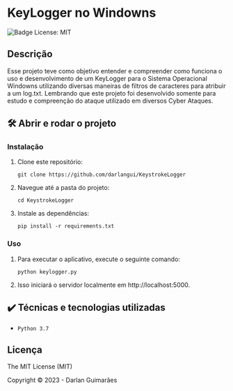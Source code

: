 # KeyLogger no Windowns

![Badge License: MIT](https://img.shields.io/github/license/darlangui/e-commerce?style=for-the-badge)

## Descrição 

Esse projeto teve como objetivo entender e compreender como funciona o uso e desenvolvimento de um KeyLogger para o Sistema Operacional Windowns utilizando diversas maneiras de filtros de caracteres para atribuir a um log.txt. Lembrando que este projeto foi desenvolvido somente para estudo e compreenção do ataque utilizado em diversos Cyber Ataques.

## 🛠️ Abrir e rodar o projeto
### Instalação
1. Clone este repositório:
    ```
    git clone https://github.com/darlangui/KeystrokeLogger
    ```
2. Navegue até a pasta do projeto:
    ```
    cd KeystrokeLogger
    ```
3. Instale as dependências:
    ```
    pip install -r requirements.txt
    ```
### Uso
1. Para executar o aplicativo, execute o seguinte comando:
    ```
    python keylogger.py
    ```
2. Isso iniciará o servidor localmente em http://localhost:5000.

## ✔️ Técnicas e tecnologias utilizadas

- `Python 3.7`

## Licença 

The MIT License (MIT)

Copyright ©️ 2023 - Darlan Guimarães

